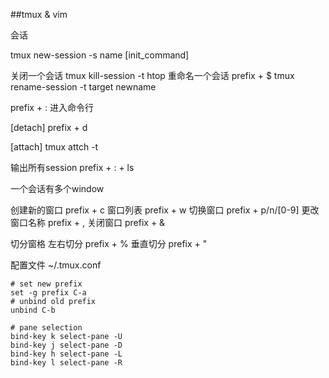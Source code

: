 ##tmux & vim


会话

tmux new-session -s name [init_command]

关闭一个会话
tmux kill-session -t htop
重命名一个会话
prefix + $
tmux rename-session -t target newname

prefix + :  进入命令行

[detach]
prefix + d

[attach]
tmux attch -t <target-session>

输出所有session
prefix + : + ls  

一个会话有多个window

创建新的窗口
prefix + c
窗口列表
prefix + w
切换窗口
prefix + p/n/[0-9]
更改窗口名称
prefix + ,
关闭窗口
prefix + &



切分窗格
左右切分
prefix + %
垂直切分
prefix + "

配置文件
~/.tmux.conf
	
	# set new prefix
	set -g prefix C-a
	# unbind old prefix
	unbind C-b
	
	# pane selection
	bind-key k select-pane -U
	bind-key j select-pane -D
	bind-key h select-pane -L
	bind-key l select-pane -R




 
